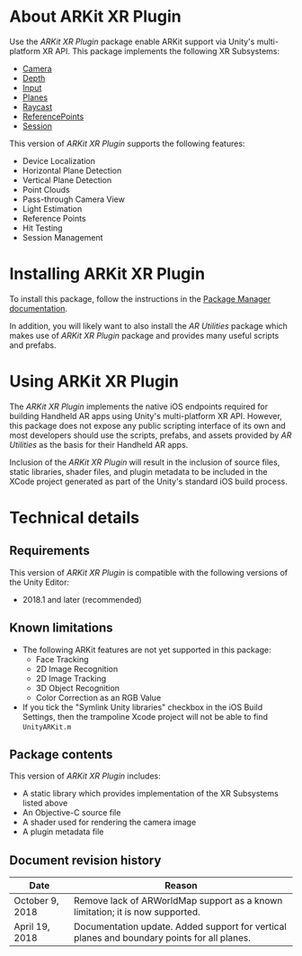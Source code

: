 # About ARKit XR Plugin

Use the *ARKit XR Plugin* package enable ARKit support via Unity's multi-platform XR API. This package implements the following XR Subsystems:

* [Camera](https://docs.unity3d.com/2018.1/Documentation/ScriptReference/Experimental.XR.XRCameraSubsystem.html)
* [Depth](https://docs.unity3d.com/2018.1/Documentation/ScriptReference/Experimental.XR.XRDepthSubsystem.html)
* [Input](https://docs.unity3d.com/2018.1/Documentation/ScriptReference/Experimental.XR.XRInputSubsystem.html)
* [Planes](https://docs.unity3d.com/2018.1/Documentation/ScriptReference/Experimental.XR.XRPlaneSubsystem.html)
* [Raycast](https://docs.unity3d.com/2018.1/Documentation/ScriptReference/Experimental.XR.XRRaycastSubsystem.html)
* [ReferencePoints](https://docs.unity3d.com/2018.1/Documentation/ScriptReference/Experimental.XR.XRReferencePointSubsystem.html)
* [Session](https://docs.unity3d.com/2018.1/Documentation/ScriptReference/Experimental.XR.XRSessionSubsystem.html)

This version of *ARKit XR Plugin* supports the following features:

* Device Localization
* Horizontal Plane Detection
* Vertical Plane Detection
* Point Clouds
* Pass-through Camera View
* Light Estimation
* Reference Points
* Hit Testing
* Session Management

# Installing ARKit XR Plugin

To install this package, follow the instructions in the [Package Manager documentation](https://docs.unity3d.com/Packages/com.unity.package-manager-ui@latest/index.html). 

In addition, you will likely want to also install the *AR Utilities* package which makes use of *ARKit XR Plugin* package and provides many useful scripts and prefabs.

# Using ARKit XR Plugin

The *ARKit XR Plugin* implements the native iOS endpoints required for building Handheld AR apps using Unity's multi-platform XR API. However, this package does not expose any public scripting interface of its own and most developers should use the scripts, prefabs, and assets provided by *AR Utilities* as the basis for their Handheld AR apps.

Inclusion of the *ARKit XR Plugin* will result in the inclusion of source files, static libraries, shader files, and plugin metadata to be included in the XCode project generated as part of the Unity's standard iOS build process.

# Technical details
## Requirements

This version of *ARKit XR Plugin* is compatible with the following versions of the Unity Editor:

* 2018.1 and later (recommended)

## Known limitations

* The following ARKit features are not yet supported in this package:
    * Face Tracking
    * 2D Image Recognition
    * 2D Image Tracking
    * 3D Object Recognition
    * Color Correction as an RGB Value
* If you tick the "Symlink Unity libraries" checkbox in the iOS Build Settings, then the trampoline Xcode project will not be able to find `UnityARKit.m`

## Package contents

This version of *ARKit XR Plugin* includes:

* A static library which provides implementation of the XR Subsystems listed above
* An Objective-C source file 
* A shader used for rendering the camera image
* A plugin metadata file 

## Document revision history
|Date|Reason|
|---|---|
|October 9, 2018|Remove lack of ARWorldMap support as a known limitation; it is now supported.|
|April 19, 2018|Documentation update. Added support for vertical planes and boundary points for all planes.|

